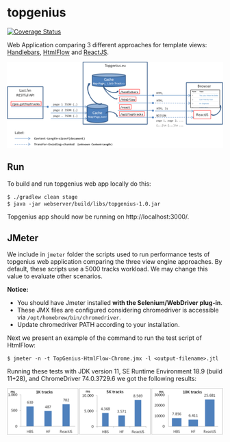 # topgenius

[![Coverage Status](https://sonarcloud.io/api/project_badges/measure?project=xmlet_topgenius&metric=coverage)](https://sonarcloud.io/component_measures?id=xmlet_topgenius&metric=Coverage)

Web Application comparing 3 different approaches for template views: [Handlebars](https://handlebarsjs.com/), [HtmlFlow](https://htmlflow.org/) and [ReactJS](https://reactjs.org/).

![topgenius architecture](https://raw.githubusercontent.com/xmlet/topgenius/master/webserver/src/main/resources/public/img/TopGeniusArch.png)


## Run 

To build and run topgenius web app locally do this:

```
$ ./gradlew clean stage
$ java -jar webserver/build/libs/topgenius-1.0.jar
```

Topgenius app should now be running on http://localhost:3000/.

## JMeter

We include in `jmeter` folder the scripts used to run performance tests of topgenius
web application comparing the three view engine approaches.
By default, these scripts use a 5000 tracks workload.
We may change this value to evaluate other scenarios.  

**Notice:** 
* You should have Jmeter installed **with the Selenium/WebDriver plug-in**.
* These JMX files are configured considering chromedriver is accessible via `/opt/homebrew/bin/chromedriver`.
* Update chromedriver PATH according to your installation.

Next we present an example of the command to run the test script of HtmlFlow:

```
$ jmeter -n -t TopGenius-HtmlFlow-Chrome.jmx -l <output-filename>.jtl
```

Running these tests with JDK version 11, SE Runtime Environment 18.9 (build 11+28), 
and ChromeDriver 74.0.3729.6 we got the following results:

![topgenius results](https://raw.githubusercontent.com/xmlet/topgenius/master/webserver/src/main/resources/public/img/fig05-chart-perf.png)